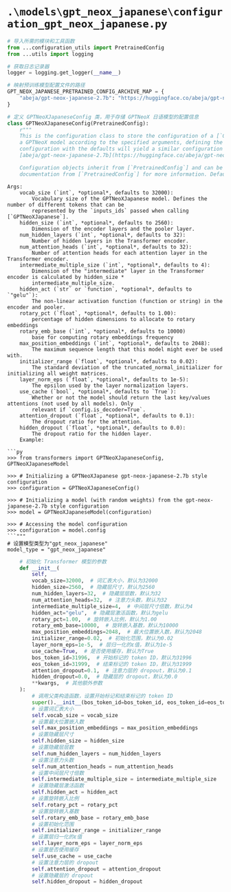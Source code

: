 # `.\models\gpt_neox_japanese\configuration_gpt_neox_japanese.py`

```py
# 导入所需的模块和工具函数
from ...configuration_utils import PretrainedConfig
from ...utils import logging

# 获取日志记录器
logger = logging.get_logger(__name__)

# 映射预训练模型配置文件的路径
GPT_NEOX_JAPANESE_PRETRAINED_CONFIG_ARCHIVE_MAP = {
    "abeja/gpt-neox-japanese-2.7b": "https://huggingface.co/abeja/gpt-neox-japanese-2.7b/resolve/main/config.json",
}

# 定义 GPTNeoXJapaneseConfig 类，用于存储 GPTNeoX 日语模型的配置信息
class GPTNeoXJapaneseConfig(PretrainedConfig):
    r"""
    This is the configuration class to store the configuration of a [`GPTNeoXModelJapanese`]. It is used to instantiate
    a GPTNeoX model according to the specified arguments, defining the model architecture. Instantiating a
    configuration with the defaults will yield a similar configuration to that of the GPTNeoXJapanese
    [abeja/gpt-neox-japanese-2.7b](https://huggingface.co/abeja/gpt-neox-japanese-2.7b) architecture.

    Configuration objects inherit from [`PretrainedConfig`] and can be used to control the model outputs. Read the
    documentation from [`PretrainedConfig`] for more information. Default configs is set as 2.7B model
```  
    Args:
        vocab_size (`int`, *optional*, defaults to 32000):
            Vocabulary size of the GPTNeoXJapanese model. Defines the number of different tokens that can be
            represented by the `inputs_ids` passed when calling [`GPTNeoXJapanese`].
        hidden_size (`int`, *optional*, defaults to 2560):
            Dimension of the encoder layers and the pooler layer.
        num_hidden_layers (`int`, *optional*, defaults to 32):
            Number of hidden layers in the Transformer encoder.
        num_attention_heads (`int`, *optional*, defaults to 32):
            Number of attention heads for each attention layer in the Transformer encoder.
        intermediate_multiple_size (`int`, *optional*, defaults to 4):
            Dimension of the "intermediate" layer in the Transformer encoder is calculated by hidden_size *
            intermediate_multiple_size.
        hidden_act (`str` or `function`, *optional*, defaults to `"gelu"`):
            The non-linear activation function (function or string) in the encoder and pooler.
        rotary_pct (`float`, *optional*, defaults to 1.00):
            percentage of hidden dimensions to allocate to rotary embeddings
        rotary_emb_base (`int`, *optional*, defaults to 10000)
            base for computing rotary embeddings frequency
        max_position_embeddings (`int`, *optional*, defaults to 2048):
            The maximum sequence length that this model might ever be used with.
        initializer_range (`float`, *optional*, defaults to 0.02):
            The standard deviation of the truncated_normal_initializer for initializing all weight matrices.
        layer_norm_eps (`float`, *optional*, defaults to 1e-5):
            The epsilon used by the layer normalization layers.
        use_cache (`bool`, *optional*, defaults to `True`):
            Whether or not the model should return the last key/values attentions (not used by all models). Only
            relevant if `config.is_decoder=True`.
        attention_dropout (`float`, *optional*, defaults to 0.1):
            The dropout ratio for the attention.
        hidden_dropout (`float`, *optional*, defaults to 0.0):
            The dropout ratio for the hidden layer.
        Example:

    ```py
    >>> from transformers import GPTNeoXJapaneseConfig, GPTNeoXJapaneseModel

    >>> # Initializing a GPTNeoXJapanese gpt-neox-japanese-2.7b style configuration
    >>> configuration = GPTNeoXJapaneseConfig()

    >>> # Initializing a model (with random weights) from the gpt-neox-japanese-2.7b style configuration
    >>> model = GPTNeoXJapaneseModel(configuration)

    >>> # Accessing the model configuration
    >>> configuration = model.config
    ```"""
    # 设置模型类型为"gpt_neox_japanese"
    model_type = "gpt_neox_japanese"
```py  
    # 初始化 Transformer 模型的参数
    def __init__(
        self,
        vocab_size=32000,  # 词汇表大小，默认为32000
        hidden_size=2560,  # 隐藏层尺寸，默认为2560
        num_hidden_layers=32,  # 隐藏层层数，默认为32
        num_attention_heads=32,  # 注意力头数，默认为32
        intermediate_multiple_size=4,  # 中间层尺寸倍数，默认为4
        hidden_act="gelu",  # 隐藏层激活函数，默认为gelu
        rotary_pct=1.00,  # 旋转嵌入比例，默认为1.00
        rotary_emb_base=10000,  # 旋转嵌入基数，默认为10000
        max_position_embeddings=2048,  # 最大位置嵌入数，默认为2048
        initializer_range=0.02,  # 初始化范围，默认为0.02
        layer_norm_eps=1e-5,  # 层归一化的ε值，默认为1e-5
        use_cache=True,  # 是否使用缓存，默认为True
        bos_token_id=31996,  # 开始标记的 token ID，默认为31996
        eos_token_id=31999,  # 结束标记的 token ID，默认为31999
        attention_dropout=0.1,  # 注意力层的 dropout，默认为0.1
        hidden_dropout=0.0,  # 隐藏层的 dropout，默认为0.0
        **kwargs,  # 其他额外参数
    ):
        # 调用父类构造函数，设置开始标记和结束标记的 token ID
        super().__init__(bos_token_id=bos_token_id, eos_token_id=eos_token_id, **kwargs)
        # 设置词汇表大小
        self.vocab_size = vocab_size
        # 设置最大位置嵌入数
        self.max_position_embeddings = max_position_embeddings
        # 设置隐藏层尺寸
        self.hidden_size = hidden_size
        # 设置隐藏层层数
        self.num_hidden_layers = num_hidden_layers
        # 设置注意力头数
        self.num_attention_heads = num_attention_heads
        # 设置中间层尺寸倍数
        self.intermediate_multiple_size = intermediate_multiple_size
        # 设置隐藏层激活函数
        self.hidden_act = hidden_act
        # 设置旋转嵌入比例
        self.rotary_pct = rotary_pct
        # 设置旋转嵌入基数
        self.rotary_emb_base = rotary_emb_base
        # 设置初始化范围
        self.initializer_range = initializer_range
        # 设置层归一化的ε值
        self.layer_norm_eps = layer_norm_eps
        # 设置是否使用缓存
        self.use_cache = use_cache
        # 设置注意力层的 dropout
        self.attention_dropout = attention_dropout
        # 设置隐藏层的 dropout
        self.hidden_dropout = hidden_dropout
```